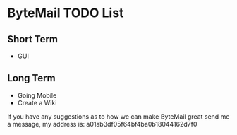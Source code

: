 ByteMail TODO List
====

Short Term
----------

* GUI

Long Term
---------

* Going Mobile
* Create a Wiki

If you have any suggestions as to how we can make ByteMail great send me a message, my address is: a01ab3df05f64bf4ba0b18044162d7f0
 
